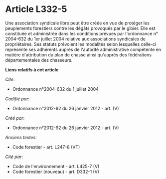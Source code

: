 # Article L332-5

Une association syndicale libre peut être créée en vue de protéger les peuplements forestiers contre les dégâts provoqués par
le gibier. Elle est constituée et administrée dans les conditions prévues par l'ordonnance n° 2004-632 du 1er juillet 2004
relative aux associations syndicales de propriétaires. Ses statuts prévoient les modalités selon lesquelles celle-ci
représente ses adhérents auprès de l'autorité administrative compétente en matière d'attribution du plan de chasse ainsi
qu'auprès des fédérations départementales des chasseurs.

**Liens relatifs à cet article**

_Cite_:

  - Ordonnance n°2004-632 du 1 juillet 2004

_Codifié par_:

  - Ordonnance n°2012-92 du 26 janvier 2012 - art. (V)

_Créé par_:

  - Ordonnance n°2012-92 du 26 janvier 2012 - art. (V)

_Anciens textes_:

  - Code forestier - art. L247-8 (VT)

_Cité par_:

  - Code de l'environnement - art. L425-7 (V)
  - Code forestier (nouveau) - art. D332-1 (V)
